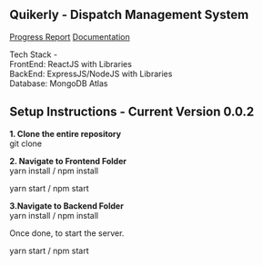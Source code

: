 ## Quikerly - Dispatch Management System

[Progress Report](https://www.notion.so/86e64edc90c44900ab926c68435ef4cd?v=a443bc9b029941eba3daefbf38726dc4)
[Documentation](https://www.notion.so/01f5e6cf3f054869955b6fcc8a7de57d?v=93063432a861438a80736ebacff62a76)

Tech Stack - <br/>
FrontEnd: ReactJS with Libraries<br/>
BackEnd: ExpressJS/NodeJS with Libraries<br/>
Database: MongoDB Atlas<br/>


## Setup Instructions - Current Version 0.0.2

**1. Clone the entire repository**<br/>
git clone <repo>

**2. Navigate to Frontend Folder**<br/>
yarn install / npm install<br/>

yarn start / npm start<br/>

**3.Navigate to Backend Folder**<br/>
yarn install / npm install<br/>

Once done, to start the server.<br/>

yarn start / npm start<br/>

